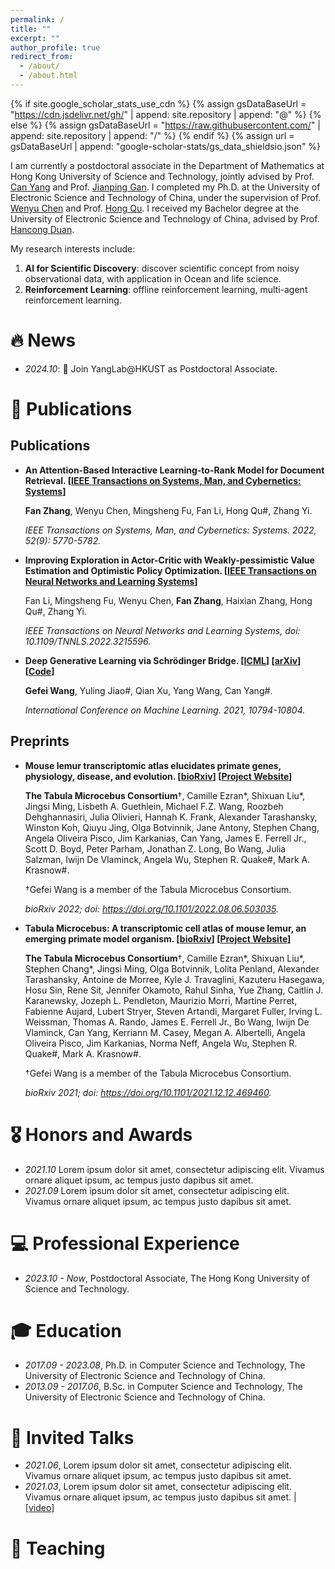 ```yaml
---
permalink: /
title: ""
excerpt: ""
author_profile: true
redirect_from: 
  - /about/
  - /about.html
---
```


{% if site.google_scholar_stats_use_cdn %}
{% assign gsDataBaseUrl = "https://cdn.jsdelivr.net/gh/" | append: site.repository | append: "@" %}
{% else %}
{% assign gsDataBaseUrl = "https://raw.githubusercontent.com/" | append: site.repository | append: "/" %}
{% endif %}
{% assign url = gsDataBaseUrl | append: "google-scholar-stats/gs_data_shieldsio.json" %}

<span class='anchor' id='about-me'></span>

I am currently a postdoctoral associate in the Department of Mathematics at Hong Kong University of Science and Technology, jointly advised by Prof. [Can Yang](https://sites.google.com/site/eeyangc/) and Prof. [Jianping Gan](https://www.math.hkust.edu.hk/people/faculty/profile/magan/). I completed my Ph.D. at the University of Electronic Science and Technology of China, under the supervision of Prof. [Wenyu Chen](https://www.researchgate.net/profile/Wenyu-Chen-10) and Prof. [Hong Qu](https://www.researchgate.net/profile/Hong-Qu-4). I received my Bachelor degree at the University of Electronic Science and Technology of China, advised by Prof. [Hancong Duan](https://yjsjy.uestc.edu.cn/gmis/jcsjgl/dsfc/dsgrjj/10880?yxsh=08).

My research interests include:
1. **AI for Scientific Discovery**: discover scientific concept from noisy observational data, with application in Ocean and life science.
2. **Reinforcement Learning**: offline reinforcement learning, multi-agent reinforcement learning.


# 🔥 News
- *2024.10*: 🎉 Join YangLab@HKUST as Postdoctoral Associate.


# 📝 Publications 

## Publications

- **An Attention-Based Interactive Learning-to-Rank Model for Document Retrieval. \[[IEEE Transactions on Systems, Man, and Cybernetics: Systems](https://ieeexplore.ieee.org/document/9657486)\]**

  **Fan Zhang**, Wenyu Chen, Mingsheng Fu, Fan Li, Hong Qu#, Zhang Yi.
  
  *IEEE Transactions on Systems, Man, and Cybernetics: Systems. 2022, 52(9): 5770-5782.*

- **Improving Exploration in Actor-Critic with Weakly-pessimistic Value Estimation and Optimistic Policy Optimization. \[[IEEE Transactions on Neural Networks and Learning Systems](https://ieeexplore.ieee.org/document/9932556)\]**

  Fan Li, Mingsheng Fu, Wenyu Chen, **Fan Zhang**, Haixian Zhang, Hong Qu#, Zhang Yi.

  *IEEE Transactions on Neural Networks and Learning Systems, doi: 10.1109/TNNLS.2022.3215596.*

- **Deep Generative Learning via Schrödinger Bridge. \[[ICML](https://proceedings.mlr.press/v139/wang21l.html)\] \[[arXiv](https://arxiv.org/abs/2106.10410)\] \[[Code](https://github.com/YangLabHKUST/DGLSB)\]**

  **Gefei Wang**, Yuling Jiao#, Qian Xu, Yang Wang, Can Yang#.

  *International Conference on Machine Learning. 2021, 10794-10804.*

## Preprints

- **Mouse lemur transcriptomic atlas elucidates primate genes, physiology, disease, and evolution. \[[bioRxiv](https://doi.org/10.1101/2022.08.06.503035)\] \[[Project Website](https://tabula-microcebus.ds.czbiohub.org/)\]**
  
  **The Tabula Microcebus Consortium**†, Camille Ezran\*, Shixuan Liu\*, Jingsi Ming, Lisbeth A. Guethlein, Michael F.Z. Wang, Roozbeh Dehghannasiri, Julia Olivieri, Hannah K. Frank, Alexander Tarashansky, Winston Koh, Qiuyu Jing, Olga Botvinnik, Jane Antony, Stephen Chang, Angela Oliveira Pisco, Jim Karkanias, Can Yang, James E. Ferrell Jr., Scott D. Boyd, Peter Parham, Jonathan Z. Long, Bo Wang, Julia Salzman, Iwijn De Vlaminck, Angela Wu, Stephen R. Quake#, Mark A. Krasnow#.
  
  †Gefei Wang is a member of the Tabula Microcebus Consortium.
  
  *bioRxiv 2022; doi: https://doi.org/10.1101/2022.08.06.503035.*
  
- **Tabula Microcebus: A transcriptomic cell atlas of mouse lemur, an emerging primate model organism. \[[bioRxiv](https://doi.org/10.1101/2021.12.12.469460)\] \[[Project Website](https://tabula-microcebus.ds.czbiohub.org/)\]**
  
  **The Tabula Microcebus Consortium**†, Camille Ezran\*, Shixuan Liu\*, Stephen Chang\*, Jingsi Ming, Olga Botvinnik, Lolita Penland, Alexander Tarashansky, Antoine de Morree,  Kyle J. Travaglini, Kazuteru Hasegawa, Hosu Sin, Rene Sit, Jennifer Okamoto, Rahul Sinha, Yue Zhang, Caitlin J. Karanewsky, Jozeph L. Pendleton, Maurizio Morri, Martine Perret, Fabienne Aujard, Lubert Stryer, Steven Artandi, Margaret Fuller, Irving L. Weissman, Thomas A. Rando, James E. Ferrell Jr., Bo Wang, Iwijn De Vlaminck, Can Yang, Kerriann M. Casey, Megan A. Albertelli, Angela Oliveira Pisco, Jim Karkanias, Norma Neff,  Angela Wu, Stephen R. Quake#, Mark A. Krasnow#. 
  
  †Gefei Wang is a member of the Tabula Microcebus Consortium.
  
  *bioRxiv 2021; doi: https://doi.org/10.1101/2021.12.12.469460.*
# 🎖 Honors and Awards
- *2021.10* Lorem ipsum dolor sit amet, consectetur adipiscing elit. Vivamus ornare aliquet ipsum, ac tempus justo dapibus sit amet. 
- *2021.09* Lorem ipsum dolor sit amet, consectetur adipiscing elit. Vivamus ornare aliquet ipsum, ac tempus justo dapibus sit amet. 

# 💻 Professional Experience
- *2023.10 - Now*, Postdoctoral Associate, The Hong Kong University of Science and Technology.
  
# 🎓 Education
- *2017.09 - 2023.08*, Ph.D. in Computer Science and Technology, The University of Electronic Science and Technology of China.
- *2013.09 - 2017.06*, B.Sc. in Computer Science and Technology, The University of Electronic Science and Technology of China.

# 💬 Invited Talks
- *2021.06*, Lorem ipsum dolor sit amet, consectetur adipiscing elit. Vivamus ornare aliquet ipsum, ac tempus justo dapibus sit amet. 
- *2021.03*, Lorem ipsum dolor sit amet, consectetur adipiscing elit. Vivamus ornare aliquet ipsum, ac tempus justo dapibus sit amet.  \| [\[video\]](https://github.com/)

# 📖 Teaching

